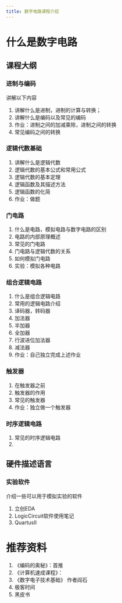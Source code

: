 ```yaml
---
title: 数字电路课程介绍
---
```



# 什么是数字电路


## 课程大纲



### 进制与编码
讲解以下内容
1. 讲解什么是进制，进制的计算与转换；
2. 讲解什么是编码以及常见的编码
3. 作业：进制之间的加减乘除，进制之间的转换
4. 常见编码之间的转换

### 逻辑代数基础

1. 讲解什么是逻辑代数
2. 逻辑代数的基本公式和常用公式
3. 逻辑代数的基本定理
4. 逻辑函数及其描述方法
5. 逻辑函数的化简
6. 作业：做题

### 门电路

1. 什么是电路，模拟电路与数字电路的区别
2. 电路的内部原理概述
3. 常见的门电路
4. 门电路与逻辑代数的关系
5. 如何模拟门电路
6. 实验：模拟各种电路

### 组合逻辑电路

1. 什么是组合逻辑电路
2. 常用的逻辑电路介绍
3. 译码器，转码器
4. 加法器
5. 半加器
6. 全加器
7. 行波进位加法器
8. 减法器
9. 作业：自己独立完成上述作业

### 触发器

1. 在触发器之前
2. 触发器的作用
3. 常见的触发器
4. 作业：独立做一个触发器


### 时序逻辑电路

1. 常见的时序逻辑电路
2. 


## 硬件描述语言


### 实验软件
介绍一些可以用于模拟实验的软件

1. 立创EDA
2. LogicCircuit软件使用笔记
3. QuartusII



# 推荐资料
1. 《编码的奥秘》：首推
2. 《计算机速成课程》：
3. 《数字电子技术基础》 作者阎石
4. 极客时间
5. 黑皮书